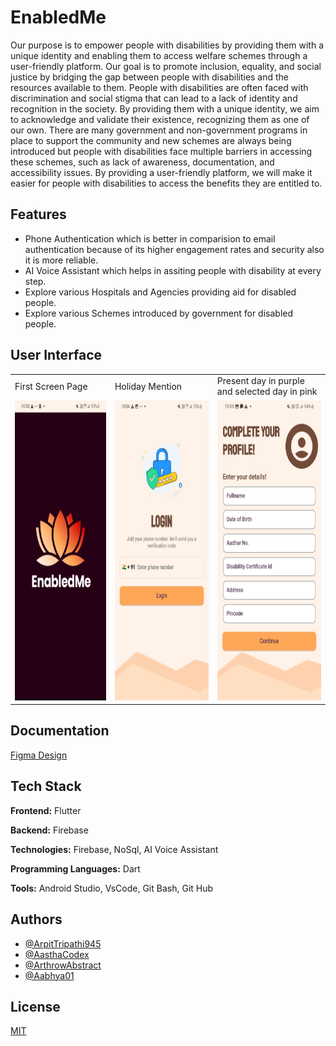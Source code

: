 
# EnabledMe

Our purpose is to empower people with disabilities by providing them with a unique identity and enabling them to access welfare schemes through a user-friendly platform. Our goal is to promote inclusion, equality, and social justice by bridging the gap between people with disabilities and the resources available to them.
People with disabilities are often faced with discrimination and social stigma that can lead to a lack of identity and recognition in the society. By providing them with a unique identity, we aim to acknowledge and validate their existence, recognizing them as one of our own.
There are many government and non-government programs in place to support the community and new schemes are always being introduced but people with disabilities face multiple barriers in accessing these schemes, such as lack of awareness, documentation, and accessibility issues. By providing a user-friendly platform, we will make it easier for people with disabilities to access the benefits they are entitled to.


## Features

- Phone Authentication which is better in comparision to email authentication because of its higher engagement rates and security also it is more reliable.
- AI Voice Assistant which helps in assiting people with disability at every step.
- Explore various Hospitals and Agencies providing aid for disabled people.
- Explore various Schemes introduced by government for disabled people.



## User Interface

<table>
  <tr>
    <td>First Screen Page</td>
     <td>Holiday Mention</td>
     <td>Present day in purple and selected day in pink</td>
  </tr>
  <tr>
    <td><img src="UIEnabledMe/logo.jpg" width=270 height=480></td>
    <td><img src="UIEnabledMe/login.jpg" width=270 height=480></td>
    <td><img src="UIEnabledMe/cprofile.jpg" width=270 height=480></td>
  </tr>
 </table>


## Documentation

[Figma Design](https://www.figma.com/file/oYBwbQey2I6iclbLW8jJMa/ADIP-Yojna?node-id=226-3769)


## Tech Stack

**Frontend:** Flutter

**Backend:** Firebase

**Technologies:** Firebase, NoSql, AI Voice Assistant

**Programming Languages:** Dart

**Tools:** Android Studio, VsCode, Git Bash, Git Hub
## Authors

- [@ArpitTripathi945](https://www.github.com/ArpitTripathi945)
- [@AasthaCodex](https://www.github.com/AasthaCodex)
- [@ArthrowAbstract](https://www.github.com/ArthrowAbstract)
- [@Aabhya01](https://www.github.com/Aabhya01)

## License

[MIT](https://choosealicense.com/licenses/mit/)

